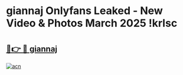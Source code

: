 # giannaj Onlyfans Leaked - New Video & Photos March 2025 !krlsc

# <h2><a href="https://w9e7hc.iuczelnia.edu.pl?title=giannaj&ref=krlsc">🔗👉 🔴 giannaj</a></h2>

[![acn](https://github.com/user-attachments/assets/0f9c940e-d8b0-45ae-aac7-cd30a18b3e1c)](https://w9e7hc.iuczelnia.edu.pl?title=giannaj&ref=krlsc)

